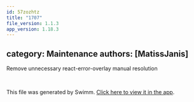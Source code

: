 ```yaml
---
id: 57zozhtz
title: "1707"
file_version: 1.1.3
app_version: 1.18.3
---
```


## category: Maintenance authors: \[MatissJanis\]

Remove unnecessary react-error-overlay manual resolution

<br/>

This file was generated by Swimm. [Click here to view it in the app](https://app.swimm.io/repos/Z2l0aHViJTNBJTNBYWN0dWFsJTNBJTNBc2FuanBhcmVlaw==/docs/57zozhtz).
